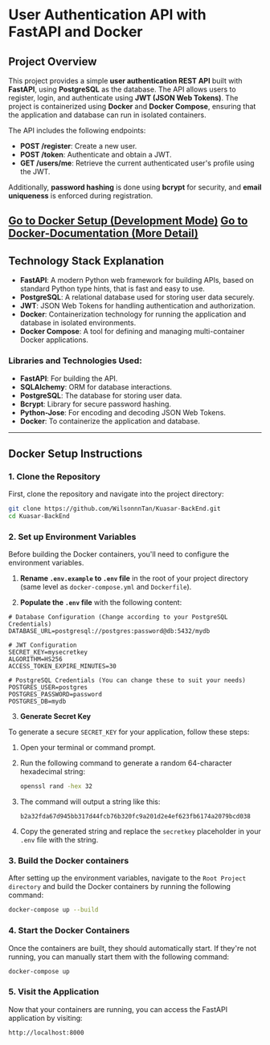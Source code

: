 # User Authentication API with FastAPI and Docker

## Project Overview

This project provides a simple **user authentication REST API** built with **FastAPI**, using **PostgreSQL** as the database. The API allows users to register, login, and authenticate using **JWT (JSON Web Tokens)**. The project is containerized using **Docker** and **Docker Compose**, ensuring that the application and database can run in isolated containers.

The API includes the following endpoints:

- **POST /register**: Create a new user.
- **POST /token**: Authenticate and obtain a JWT.
- **GET /users/me**: Retrieve the current authenticated user's profile using the JWT.

Additionally, **password hashing** is done using **bcrypt** for security, and **email uniqueness** is enforced during registration.

[Go to Docker Setup (Development Mode)](#docker-setup-instructions)
[Go to Docker-Documentation (More Detail)](Docker-Documentation/README.md)
---

## Technology Stack Explanation

- **FastAPI**: A modern Python web framework for building APIs, based on standard Python type hints, that is fast and easy to use.
- **PostgreSQL**: A relational database used for storing user data securely.
- **JWT**: JSON Web Tokens for handling authentication and authorization.
- **Docker**: Containerization technology for running the application and database in isolated environments.
- **Docker Compose**: A tool for defining and managing multi-container Docker applications.

### Libraries and Technologies Used:
- **FastAPI**: For building the API.
- **SQLAlchemy**: ORM for database interactions.
- **PostgreSQL**: The database for storing user data.
- **Bcrypt**: Library for secure password hashing.
- **Python-Jose**: For encoding and decoding JSON Web Tokens.
- **Docker**: To containerize the application and database.

---

## Docker Setup Instructions

### 1. Clone the Repository

First, clone the repository and navigate into the project directory:

```bash
git clone https://github.com/WilsonnnTan/Kuasar-BackEnd.git
cd Kuasar-BackEnd
```

### 2. Set up Environment Variables

Before building the Docker containers, you'll need to configure the environment variables.

1. **Rename `.env.example` to `.env` file** in the root of your project directory (same level as `docker-compose.yml` and `Dockerfile`).
   
2. **Populate the `.env` file** with the following content:

```env
# Database Configuration (Change according to your PostgreSQL Credentials)
DATABASE_URL=postgresql://postgres:password@db:5432/mydb

# JWT Configuration
SECRET_KEY=mysecretkey
ALGORITHM=HS256
ACCESS_TOKEN_EXPIRE_MINUTES=30

# PostgreSQL Credentials (You can change these to suit your needs)
POSTGRES_USER=postgres
POSTGRES_PASSWORD=password
POSTGRES_DB=mydb
```

3. **Generate Secret Key**

To generate a secure `SECRET_KEY` for your application, follow these steps:

1. Open your terminal or command prompt.

2. Run the following command to generate a random 64-character hexadecimal string:

    ```bash
    openssl rand -hex 32
    ```

3. The command will output a string like this:

    ```
    b2a32fda67d945bb317d44fcb76b320fc9a201d2e4ef623fb6174a2079bcd038
    ```

4. Copy the generated string and replace the `secretkey` placeholder in your `.env` file with the string.


### 3. Build the Docker containers

After setting up the environment variables, navigate to the `Root Project directory` and build the Docker containers by running the following command:

```bash
docker-compose up --build
```

### 4. Start the Docker Containers

Once the containers are built, they should automatically start. If they're not running, you can manually start them with the following command:

```bash
docker-compose up
```

### 5. Visit the Application

Now that your containers are running, you can access the FastAPI application by visiting:

```bash
http://localhost:8000
```